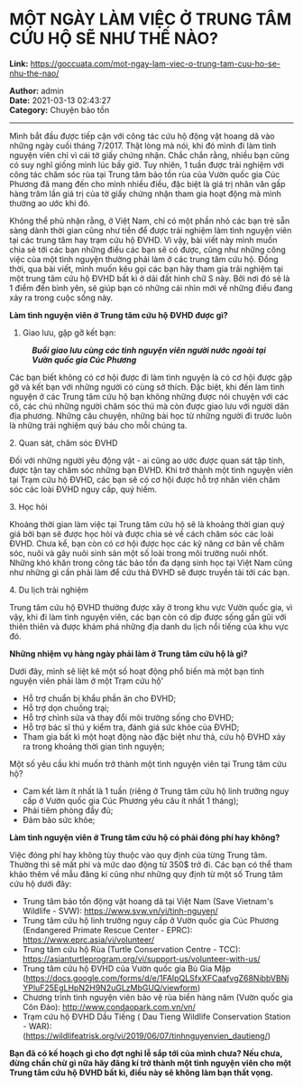 # MỘT NGÀY LÀM VIỆC Ở TRUNG TÂM CỨU HỘ SẼ NHƯ THẾ NÀO?

**Link:** https://goccuata.com/mot-ngay-lam-viec-o-trung-tam-cuu-ho-se-nhu-the-nao/

**Author:** admin  
**Date:** 2021-03-13 02:43:27  
**Category:** Chuyện bảo tồn

---

<!-- wp:paragraph -->
<p>Mình bắt đầu được tiếp cận với công tác cứu hộ động vật hoang dã vào những ngày cuối tháng 7/2017. Thật lòng mà nói, khi đó mình đi làm tình nguyện viên chỉ vì cái tờ giấy chứng nhận. Chắc chắn rằng, nhiều bạn cũng có suy nghĩ giống mình lúc bấy giờ. Tuy nhiên, 1 tuần được trải nghiệm với công tác chăm sóc rùa tại Trung tâm bảo tồn rùa của Vườn quốc gia Cúc Phương đã mang đến cho mình nhiều điều, đặc biệt là giá trị nhân văn gấp hàng trăm lần giá trị của tờ giấy chứng nhận tham gia hoạt động mà mình thường ao ước khi đó.</p>
<!-- /wp:paragraph -->

<!-- wp:paragraph -->
<p>Không thể phủ nhận rằng, ở Việt Nam, chỉ có một phần nhỏ các bạn trẻ sẵn sàng dành thời gian cũng như tiền để được trải nghiệm làm tình nguyện viên tại các trung tâm hay trạm cứu hộ ĐVHD. Vì vậy, bài viết này mình muốn chia sẻ tới các bạn những điều các bạn sẽ có được, cũng như những công việc của một tình nguyện thường phải làm ở các trung tâm cứu hộ. Đồng thời, qua bài viết, mình muốn kêu gọi các bạn hãy tham gia trải nghiệm tại một trung tâm cứu hộ ĐVHD bất kì ở dải đất hình chữ S này. Bởi nơi đó sẽ là 1 điểm đến bình yên, sẽ giúp bạn có những cái nhìn mới về những điều đang xảy ra trong cuộc sống này.</p>
<!-- /wp:paragraph -->

<!-- wp:paragraph -->
<p><span class="has-inline-color has-luminous-vivid-orange-color"><strong>Làm tình nguyện viên ở Trung tâm cứu hộ ĐVHD được gì?</strong></span></p>
<!-- /wp:paragraph -->

<!-- wp:list {"ordered":true} -->
<ol><li>Giao lưu, gặp gỡ kết bạn: </li></ol>
<!-- /wp:list -->

<!-- wp:image {"id":130,"sizeSlug":"large","linkDestination":"none"} -->
<figure class="wp-block-image size-large"><img src="http://goccuata.com/wp-content/uploads/2021/03/Black-and-White-Travel-Canvas-1024x819.png" alt="" class="wp-image-130"/><figcaption><strong><em>Buổi giao lưu cùng các tình nguyện viên người nước ngoài tại Vườn quốc gia Cúc Phương</em></strong></figcaption></figure>
<!-- /wp:image -->

<!-- wp:paragraph -->
<p>Các bạn biết không có cơ hội được đi làm tình nguyện là có cơ hội được gặp gỡ và kết bạn với những người có cùng sở thích. Đặc biệt, khi đến làm tình nguyện ở các Trung tâm cứu hộ bạn không những được nói chuyện với các cô, các chú những người chăm sóc thú mà còn được giao lưu với người dân địa phương. Những câu chuyện, những bài học từ những người đi trước luôn là những trải nghiệm quý báu cho mỗi chúng ta.</p>
<!-- /wp:paragraph -->

<!-- wp:paragraph -->
<p>2. Quan sát, chăm sóc ĐVHD</p>
<!-- /wp:paragraph -->

<!-- wp:paragraph -->
<p>Đối với những người yêu động vật - ai cũng ao ước được quan sát tập tính, được tận tay chăm sóc những bạn ĐVHD. Khi trở thành một tình nguyện viên tại Trạm cứu hộ ĐVHD, các bạn sẽ có cơ hội được hỗ trợ nhân viên chăm sóc các loài ĐVHD nguy cấp, quý hiếm. </p>
<!-- /wp:paragraph -->

<!-- wp:paragraph -->
<p>3. Học hỏi</p>
<!-- /wp:paragraph -->

<!-- wp:paragraph -->
<p>Khoảng thời gian làm việc tại Trung tâm cứu hộ sẽ là khoảng thời gian quý giá bởi bạn sẽ được học hỏi và được chia sẻ về cách chăm sóc các loài ĐVHD. Chưa kể, bạn còn có cơ hội được học các kỹ năng cơ bản về chăm sóc, nuôi và gây nuôi sinh sản một số loài trong môi trường nuôi nhốt. Những khó khăn trong công tác bảo tồn đa dạng sinh học tại Việt Nam cũng như những gì cần phải làm để cứu thả ĐVHD sẽ được truyền tải tới các bạn.</p>
<!-- /wp:paragraph -->

<!-- wp:paragraph -->
<p>4. Du lịch trải nghiệm</p>
<!-- /wp:paragraph -->

<!-- wp:paragraph -->
<p>Trung tâm cứu hộ ĐVHD thường được xây ở trong khu vực Vườn quốc gia, vì vậy, khi đi làm tình nguyện viên, các bạn còn có dịp được sống gần gũi với thiên thiên và được khám phá những địa danh du lịch nổi tiếng của khu vực đó. </p>
<!-- /wp:paragraph -->

<!-- wp:paragraph -->
<p><span class="has-inline-color has-luminous-vivid-orange-color"><strong>Những nhiệm vụ hàng ngày phải làm ở Trung tâm cứu hộ là gì?</strong></span></p>
<!-- /wp:paragraph -->

<!-- wp:paragraph -->
<p>Dưới đây, mình sẽ liệt kê một số hoạt động phổ biến mà một bạn tình nguyện viên phải làm ở một Trạm cứu hộ'</p>
<!-- /wp:paragraph -->

<!-- wp:list -->
<ul><li>Hỗ trợ chuẩn bị khẩu phần ăn cho ĐVHD;</li><li>Hỗ trợ dọn chuồng trại;</li><li>Hỗ trợ chỉnh sửa và thay đổi môi trường sống cho ĐVHD;</li><li>Hỗ trợ bác sĩ thú y kiểm tra, đánh giá sức khỏe của ĐVHD;</li><li>Tham gia bất kì một hoạt động nào đặc biệt như thả, cứu hộ ĐVHD xảy ra trong khoảng thời gian tình nguyện;</li></ul>
<!-- /wp:list -->

<!-- wp:paragraph -->
<p>Một số yêu cầu khi muốn trở thành một tình nguyện viên tại Trung tâm cứu hộ?</p>
<!-- /wp:paragraph -->

<!-- wp:list -->
<ul><li>Cam kết làm ít nhất là 1 tuần (riêng ở Trung tâm cứu hộ linh trưởng nguy cấp ở Vườn quốc gia Cúc Phương yêu câu ít nhất 1 tháng);</li><li>Phải tiêm phòng đầy đủ;</li><li>Đảm bảo sức khỏe;</li></ul>
<!-- /wp:list -->

<!-- wp:paragraph -->
<p><strong><span class="has-inline-color has-luminous-vivid-orange-color">Làm tình nguyện viên ở Trung tâm cứu hộ có phải đóng phí hay không?</span></strong></p>
<!-- /wp:paragraph -->

<!-- wp:paragraph -->
<p>Việc đóng phí hay không tùy thuộc vào quy định của từng Trung tâm. Thường thì sẽ mất phí và mức dao động từ 350$ trở đi. Các bạn có thể tham khảo thêm về mẫu đăng kí cũng như những quy định từ một số Trung tâm cứu hộ dưới đây:</p>
<!-- /wp:paragraph -->

<!-- wp:list -->
<ul><li>Trung tâm bảo tồn động vật hoang dã tại Việt Nam (Save Vietnam's Wildlife - SVW): <a href="https://www.svw.vn/vi/tinh-nguyen/">https://www.svw.vn/vi/tinh-nguyen/</a></li><li>Trung tâm cứu hộ linh trưởng nguy cấp ở Vườn quốc gia Cúc Phương (Endangered Primate Rescue Center - EPRC): <a href="https://www.eprc.asia/vi/volunteer/">https://www.eprc.asia/vi/volunteer/</a></li><li>Trung tâm cứu hộ Rùa (Turtle Conservation Centre - TCC): <a href="https://asianturtleprogram.org/vi/support-us/volunteer-with-us/">https://asianturtleprogram.org/vi/support-us/volunteer-with-us/</a></li><li>Trung tâm cứu hộ ĐVHD của Vườn quốc gia Bù Gia Mập (<a href="https://docs.google.com/forms/d/e/1FAIpQLSfxXFCaafvgZ68NibbVBNjYPluF25EgLHpN2H9N2uGLzMbGUQ/viewform">https://docs.google.com/forms/d/e/1FAIpQLSfxXFCaafvgZ68NibbVBNjYPluF25EgLHpN2H9N2uGLzMbGUQ/viewform</a>)</li><li>Chương trình tình nguyện viên bảo vệ rùa biển hàng năm (Vườn quốc gia Côn Đảo): <a href="http://www.condaopark.com.vn/vn/">http://www.condaopark.com.vn/vn/</a></li><li>Trạm cứu hộ ĐVHD Dầu Tiếng ( Dau Tieng Wildlife Conservation Station - WAR): (<a href="https://wildlifeatrisk.org/vi/2019/06/07/tinhnguyenvien_dautieng/">https://wildlifeatrisk.org/vi/2019/06/07/tinhnguyenvien_dautieng/</a>)</li></ul>
<!-- /wp:list -->

<!-- wp:paragraph -->
<p><strong><span class="has-inline-color has-cyan-bluish-gray-color">Bạn đã có kế hoạch gì cho đợt nghỉ lễ sắp tới của mình chưa? Nếu chưa, đừng chần chừ gì nữa hãy đăng kí trở thành một tình nguyện viên cho một Trung tâm cứu hộ ĐVHD bất kì, điều này sẽ không làm bạn thất vọng.</span></strong></p>
<!-- /wp:paragraph -->

<!-- wp:paragraph -->
<p></p>
<!-- /wp:paragraph -->